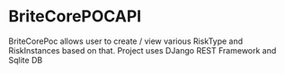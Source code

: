 # BriteCorePOCAPI
BriteCorePoc allows user to create / view various RiskType and RiskInstances based on that. Project uses DJango REST Framework and Sqlite DB
